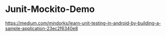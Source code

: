 # Junit-Mockito-Demo
https://medium.com/mindorks/learn-unit-testing-in-android-by-building-a-sample-application-23ec2f6340e8
